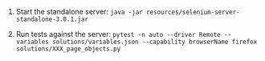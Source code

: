 1. Start the standalone server: `java -jar resources/selenium-server-standalone-3.0.1.jar`

2. Run tests against the server: `pytest -n auto --driver Remote --variables solutions/variables.json --capability browserName firefox solutions/XXX_page_objects.py`
